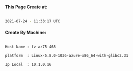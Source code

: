 
   
#### This Page Create at:

```bash

2021-07-24 - 11:33:17 UTC

```

#### Create By Machine:

```bash

Host Name : fv-az75-468

platform  : Linux-5.8.0-1036-azure-x86_64-with-glibc2.31

Ip Local  : 10.1.0.16

```

